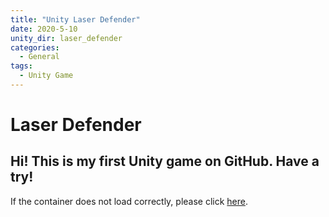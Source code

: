 ```yaml
---
title: "Unity Laser Defender"
date: 2020-5-10
unity_dir: laser_defender
categories:
  - General
tags:
  - Unity Game
---
```



# Laser Defender

## Hi! This is my first Unity game on GitHub. Have a try! 

If the container does not load correctly, please click [here](https://taichifox95.github.io/laser_defender/).